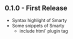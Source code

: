 ## 0.1.0 - First Release
* Syntax highlight of Smarty
* Some snippets of Smarty
  * include html` plugin tag
